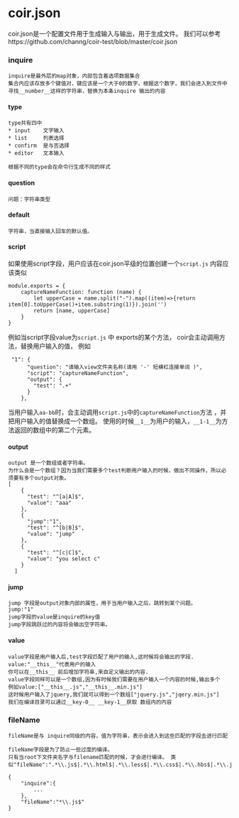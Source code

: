 # coir.json

coir.json是一个配置文件用于生成输入与输出，用于生成文件。
我们可以参考https://github.com/channg/coir-test/blob/master/coir.json 

### inquire
    inquire是最外层的map对象，内部包含着选项数据集合
    集合内应该存放多个键值对，键应该是一个大于0的数字，根据这个数字，我们会进入到文件中寻找__number__这样的字符串，替换为本条inquire 输出的内容
    
#### type
    type共有四中
    * input    文字输入
    * list     列表选择
    * confirm  是与否选择
    * editor   文本输入
    
    根据不同的type会在命令行生成不同的样式
#### question
    问题：字符串类型
#### default
    字符串，当直接输入回车的默认值。
#### script
如果使用script字段，用户应该在coir.json平级的位置创建一个`script.js`
内容应该类似

```
module.exports = {
    captureNameFunction: function (name) {
        let upperCase = name.split("-").map((item)=>{return item[0].toUpperCase()+item.substring(1)}).join('')
        return [name, upperCase]
    }
}
```

例如当script字段value为`script.js` 中 exports的某个方法，
coir会主动调用方法，替换用户输入的值，
例如
```
 "1": {
      "question": "请输入view文件夹名称(请用 '-' 短横杠连接单词 )",
      "script": "captureNameFunction",
      "output": {
        "test": ".+"
      }
    },
```
当用户输入`aa-bb`时，会主动调用`script.js`中的`captureNameFunction`方法 ，并把用户输入的值替换成一个数组。
使用的时候`__1__`为用户的输入，`__1-1__`为方法返回的数组中的第二个元素。


#### output
    output 是一个数组或者字符串。
    为什么会是一个数组？因为当我们需要多个test判断用户输入的时候，做出不同操作，所以必须要有多个output对象。
    [
        {
          "test": "^[a|A]$",
          "value": "aaa"
        },
        {
          "jump":"1",
          "test": "^[b|B]$",
          "value": "jump"
        },
        {
          "test": "^[c|C]$",
          "value": "you select c"
        }
      ]

#### jump
    jump 字段是output对象内部的属性，用于当用户输入之后，跳转到某个问题。
    jump:"1"
    jump字段的value是inquire的key值
    jump字段跳跃过的内容将会输出空字符串。
#### value
    value字段是用户输入后,test字段匹配了用户的输入,这时候将会输出的字段.
    value:"__this__"代表用户的输入
    你可以在__this__ 前后增加字符串,来自定义输出的内容.
    value字段同样可以是一个数组,因为有时候我们需要在用户输入一个内容的时候,输出多个
    例如value:["__this__.js","__this__.min.js"]
    这时候用户输入了jquery,我们就可以得到一个数组["jquery.js","jqery.min.js"]
    我们在编译目录可以通过__key-0__ __key-1__获取 数组内的内容
### fileName
    fileName是与 inquire同级的内容，值为字符串，表示会进入到这些匹配的字段去进行匹配
    
    fileName字段是为了防止一些过度的编译。
    只有当root下文件夹名字与filename匹配的时候，才会进行编译。 类似"fileName":".*\\.js$|.*\\.html$|.*\\.less$|.*\\.css$|.*\\.hbs$|.*\\.json$"
    
    {
        "inquire":{
            ...
        },
        "fileName":"*\\.js$"
    }
    